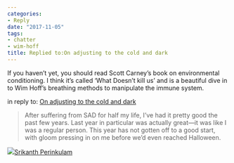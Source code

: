 ```yaml
---
categories:
- Reply
date: "2017-11-05"
tags:
- chatter
- wim-hoff
title: Replied to:On adjusting to the cold and dark
---
```


If you haven’t yet, you should read Scott Carney’s book on environmental conditioning. I think it’s called ‘What Doesn’t kill us’ and is a beautiful dive in to Wim Hoff’s breathing methods to manipulate the immune system.

in reply to: [On adjusting to the cold and dark](https://www.philipbrewer.net/2017/11/05/on-adjusting-to-the-cold-and-dark/)

> After suffering from SAD for half my life, I’ve had it pretty good the past few years. Last year in particular was actually great—it was like I was a regular person. This year has not gotten off to a good start, with gloom pressing in on me before we’d even reached Halloween.

![](images/cropped-cropped-SP01-550afdebv1_site_icon.png)[Srikanth Perinkulam](https://srikanthperinkulam.com)
